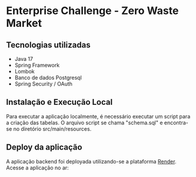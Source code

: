 # Enterprise Challenge - Zero Waste Market

## Tecnologias utilizadas

- Java 17
- Spring Framework
- Lombok
- Banco de dados Postgresql
- Spring Security / OAuth


## Instalação e Execução Local

Para executar a aplicação localmente, é necessário executar um script para a criação das tabelas.
O arquivo script se chama "schema.sql" e encontra-se no diretório src/main/resources.


## Deploy da aplicação

A aplicação backend foi deployada utilizando-se a plataforma [Render](https://render.com).
Acesse a aplicação no ar: 





